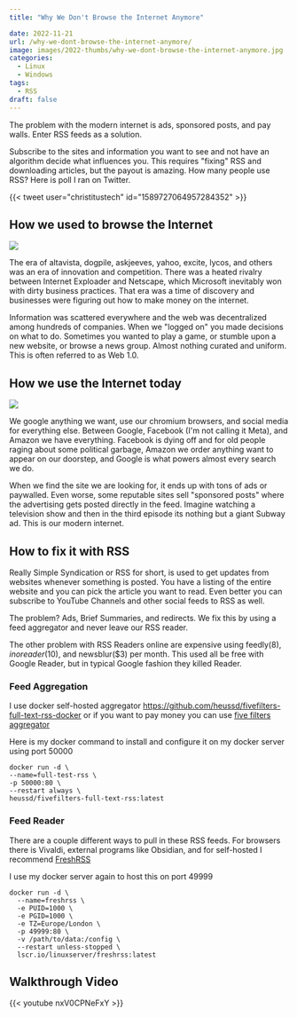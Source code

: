 ```yaml
---
title: "Why We Don't Browse the Internet Anymore"

date: 2022-11-21
url: /why-we-dont-browse-the-internet-anymore/
image: images/2022-thumbs/why-we-dont-browse-the-internet-anymore.jpg
categories:
  - Linux
  - Windows
tags:
  - RSS
draft: false
---
```

The problem with the modern internet is ads, sponsored posts, and pay walls. Enter RSS feeds as a solution. 
<!--more-->

Subscribe to the sites and information you want to see and not have an algorithm decide what influences you. This requires "fixing" RSS and downloading articles, but the payout is amazing. How many people use RSS? Here is poll I ran on Twitter. 

{{< tweet user="christitustech" id="1589727064957284352" >}}

## How we used to browse the Internet

![](/images/2022/why-we-dont-browse-the-internet-anymore/altavista.png)

The era of altavista, dogpile, askjeeves, yahoo, excite, lycos, and others was an era of innovation and competition. There was a heated rivalry between Internet Exploader and Netscape, which Microsoft inevitably won with dirty business practices. That era was a time of discovery and businesses were figuring out how to make money on the internet.  

Information was scattered everywhere and the web was decentralized among hundreds of companies. When we "logged on" you made decisions on what to do. Sometimes you wanted to play a game, or stumble upon a new website, or browse a news group. Almost nothing curated and uniform. This is often referred to as Web 1.0. 

## How we use the Internet today

 ![](/images/2022/why-we-dont-browse-the-internet-anymore/google.png)

 We google anything we want, use our chromium browsers, and social media for everything else. Between Google, Facebook (I'm not calling it Meta), and Amazon we have everything. Facebook is dying off and for old people raging about some political garbage, Amazon we order anything want to appear on our doorstep, and Google is what powers almost every search we do. 

 When we find the site we are looking for, it ends up with tons of ads or paywalled. Even worse, some reputable sites sell "sponsored posts" where the advertising gets posted directly in the feed. Imagine watching a television show and then in the third episode its nothing but a giant Subway ad. This is our modern internet. 

## How to fix it with RSS

Really Simple Syndication or RSS for short, is used to get updates from websites whenever something is posted. You have a listing of the entire website and you can pick the article you want to read. Even better you can subscribe to YouTube Channels and other social feeds to RSS as well.

The problem? Ads, Brief Summaries, and redirects. We fix this by using a feed aggregator and never leave our RSS reader.

The other problem with RSS Readers online are expensive using feedly($8), inoreader($10), and newsblur($3) per month. This used all be free with Google Reader, but in typical Google fashion they killed Reader. 

### Feed Aggregation

I use docker self-hosted aggregator <https://github.com/heussd/fivefilters-full-text-rss-docker> or if you want to pay money you can use [five filters aggregator](http://ftr.fivefilters.org/)

Here is my docker command to install and configure it on my docker server using port 50000

```
docker run -d \
--name=full-test-rss \
-p 50000:80 \
--restart always \
heussd/fivefilters-full-text-rss:latest
```

### Feed Reader

There are a couple different ways to pull in these RSS feeds. For browsers there is Vivaldi, external programs like Obsidian, and for self-hosted I recommend [FreshRSS](https://freshrss.org/)

I use my docker server again to host this on port 49999

```
docker run -d \
  --name=freshrss \
  -e PUID=1000 \
  -e PGID=1000 \
  -e TZ=Europe/London \
  -p 49999:80 \
  -v /path/to/data:/config \
  --restart unless-stopped \
  lscr.io/linuxserver/freshrss:latest
```



## Walkthrough Video

{{< youtube nxV0CPNeFxY >}}
